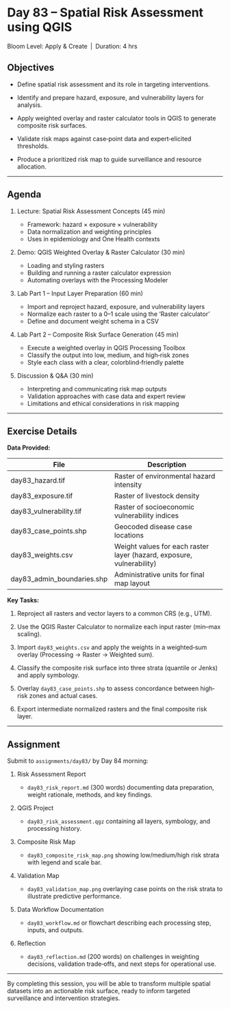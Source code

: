 # **Day 83 – Spatial Risk Assessment using QGIS**
  
Bloom Level: Apply & Create | Duration: 4 hrs  

## Objectives  

- Define spatial risk assessment and its role in targeting interventions.  

- Identify and prepare hazard, exposure, and vulnerability layers for analysis.  

- Apply weighted overlay and raster calculator tools in QGIS to generate composite risk surfaces.  

- Validate risk maps against case‐point data and expert‐elicited thresholds.  

- Produce a prioritized risk map to guide surveillance and resource allocation.  

---  

## Agenda  

1. Lecture: Spatial Risk Assessment Concepts (45 min)  
   - Framework: hazard × exposure × vulnerability  
   - Data normalization and weighting principles  
   - Uses in epidemiology and One Health contexts  

2. Demo: QGIS Weighted Overlay & Raster Calculator (30 min)  
   - Loading and styling rasters  
   - Building and running a raster calculator expression  
   - Automating overlays with the Processing Modeler  

3. Lab Part 1 – Input Layer Preparation (60 min)  
   - Import and reproject hazard, exposure, and vulnerability layers  
   - Normalize each raster to a 0–1 scale using the ‘Raster calculator’  
   - Define and document weight schema in a CSV  

4. Lab Part 2 – Composite Risk Surface Generation (45 min)  
   - Execute a weighted overlay in QGIS Processing Toolbox  
   - Classify the output into low, medium, and high‐risk zones  
   - Style each class with a clear, colorblind‐friendly palette  

5. Discussion & Q&A (30 min)  
   - Interpreting and communicating risk map outputs  
   - Validation approaches with case data and expert review  
   - Limitations and ethical considerations in risk mapping  

---  

## Exercise Details  

**Data Provided:**  

| File                           | Description                                             |
|--------------------------------|---------------------------------------------------------|
| day83_hazard.tif               | Raster of environmental hazard intensity                |
| day83_exposure.tif             | Raster of livestock density                             |
| day83_vulnerability.tif        | Raster of socioeconomic vulnerability indices           |
| day83_case_points.shp          | Geocoded disease case locations                         |
| day83_weights.csv              | Weight values for each raster layer (hazard, exposure, vulnerability) |
| day83_admin_boundaries.shp     | Administrative units for final map layout               |

**Key Tasks:**  

1. Reproject all rasters and vector layers to a common CRS (e.g., UTM).  

2. Use the QGIS Raster Calculator to normalize each input raster (min–max scaling).  

3. Import `day83_weights.csv` and apply the weights in a weighted‐sum overlay (Processing → Raster → Weighted sum).  

4. Classify the composite risk surface into three strata (quantile or Jenks) and apply symbology.  

5. Overlay `day83_case_points.shp` to assess concordance between high‐risk zones and actual cases.  

6. Export intermediate normalized rasters and the final composite risk layer.  

---  

## Assignment  

Submit to `assignments/day83/` by Day 84 morning:  

1. Risk Assessment Report  
   - `day83_risk_report.md` (300 words) documenting data preparation, weight rationale, methods, and key findings.  

2. QGIS Project  
   - `day83_risk_assessment.qgz` containing all layers, symbology, and processing history.  

3. Composite Risk Map  
   - `day83_composite_risk_map.png` showing low/medium/high risk strata with legend and scale bar.  

4. Validation Map  
   - `day83_validation_map.png` overlaying case points on the risk strata to illustrate predictive performance.  

5. Data Workflow Documentation  
   - `day83_workflow.md` or flowchart describing each processing step, inputs, and outputs.  

6. Reflection  
   - `day83_reflection.md` (200 words) on challenges in weighting decisions, validation trade‐offs, and next steps for operational use.  

---  

By completing this session, you will be able to transform multiple spatial datasets into an actionable risk surface, ready to inform targeted surveillance and intervention strategies.
